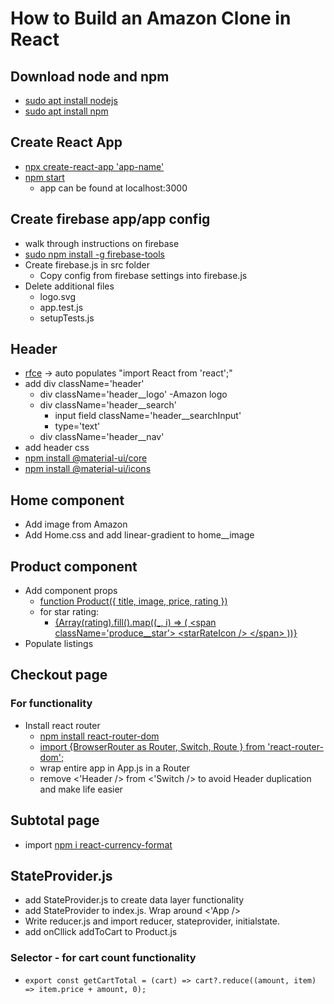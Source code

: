 # How to Build an Amazon Clone in React

## Download node and npm

- [sudo apt install nodejs]()
- [sudo apt install npm]()

## Create React App

- [npx create-react-app 'app-name']()
- [npm start]()
  - app can be found at localhost:3000

## Create firebase app/app config

- walk through instructions on firebase
- [sudo npm install -g firebase-tools]()
- Create firebase.js in src folder
  - Copy config from firebase settings into firebase.js
- Delete additional files
  - logo.svg
  - app.test.js
  - setupTests.js

## Header

- [rfce]() -> auto populates "import React from 'react';"
- add div className='header'
  - div className='header\_\_logo'
    -Amazon logo
  - div className='header\_\_search'
    - input field className='header\_\_searchInput'
    - type='text'
  - div className='header\_\_nav'
- add header css
- [npm install @material-ui/core]()
- [npm install @material-ui/icons]()

## Home component

- Add image from Amazon
- Add Home.css and add linear-gradient to home\_\_image

## Product component

- Add component props
  - [function Product({ title, image, price, rating })]()
  - for star rating:
    - [{Array(rating).fill().map((\_, i) => (
      \<span className='produce\_\_star'>
      \<starRateIcon />
      \</span>
      ))}]()
- Populate listings

## Checkout page

### For functionality

- Install react router
  - [npm install react-router-dom]()
  - [import {BrowserRouter as Router, Switch, Route } from 'react-router-dom';]()
  - wrap entire app in App.js in a Router
  - remove <'Header /> from <'Switch /> to avoid Header duplication and make life easier

## Subtotal page

- import [npm i react-currency-format]()

## StateProvider.js

- add StateProvider.js to create data layer functionality
- add StateProvider to index.js. Wrap around <'App />
- Write reducer.js and import reducer, stateprovider, initialstate.
- add onCllick addToCart to Product.js

### Selector - for cart count functionality

- `export const getCartTotal = (cart) => cart?.reduce((amount, item) => item.price + amount, 0);`
